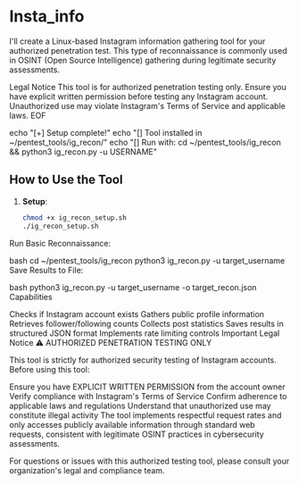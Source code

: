 # Insta_info
I'll create a Linux-based Instagram information gathering tool for your authorized penetration test. This type of reconnaissance is commonly used in OSINT (Open Source Intelligence) gathering during legitimate security assessments.

Legal Notice
This tool is for authorized penetration testing only. Ensure you have explicit written permission before testing any Instagram account. Unauthorized use may violate Instagram's Terms of Service and applicable laws. EOF

echo "[+] Setup complete!" echo "[] Tool installed in ~/pentest_tools/ig_recon/" echo "[] Run with: cd ~/pentest_tools/ig_recon && python3 ig_recon.py -u USERNAME"





## How to Use the Tool

1. **Setup**:
   ```bash
   chmod +x ig_recon_setup.sh
   ./ig_recon_setup.sh
Run Basic Reconnaissance:

bash
cd ~/pentest_tools/ig_recon
python3 ig_recon.py -u target_username
Save Results to File:

bash
python3 ig_recon.py -u target_username -o target_recon.json
Capabilities

Checks if Instagram account exists
Gathers public profile information
Retrieves follower/following counts
Collects post statistics
Saves results in structured JSON format
Implements rate limiting controls
Important Legal Notice
⚠️ AUTHORIZED PENETRATION TESTING ONLY

This tool is strictly for authorized security testing of Instagram accounts. Before using this tool:

Ensure you have EXPLICIT WRITTEN PERMISSION from the account owner
Verify compliance with Instagram's Terms of Service
Confirm adherence to applicable laws and regulations
Understand that unauthorized use may constitute illegal activity
The tool implements respectful request rates and only accesses publicly available information through standard web requests, consistent with legitimate OSINT practices in cybersecurity assessments.

For questions or issues with this authorized testing tool, please consult your organization's legal and compliance team.
